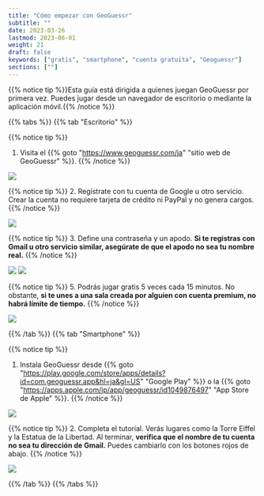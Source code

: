 ```yaml
---
title: "Cómo empezar con GeoGuessr"
subtitle: ""
date: 2023-03-26
lastmod: 2023-06-01
weight: 21
draft: false
keywords: ["gratis", "smartphone", "cuenta gratuita", "Geoguessr"]
sections: [""]
---
```


{{% notice tip %}}Esta guía está dirigida a quienes juegan GeoGuessr por primera vez. Puedes jugar desde un navegador de escritorio o mediante la aplicación móvil.{{% /notice %}}

{{% tabs %}}
{{% tab "Escritorio" %}}

{{% notice tip %}}
1. Visita el {{% goto "https://www.geoguessr.com/ja" "sitio web de GeoGuessr" %}}.
{{% /notice %}}

<div class="googlemap-if" style="pointer-events: none;">
<img src="/web/free/2023-10-15-00-08-36.png">
</div>


{{% notice tip %}}
2. Regístrate con tu cuenta de Google u otro servicio. Crear la cuenta no requiere tarjeta de crédito ni PayPal y no genera cargos.
{{% /notice %}}

<div class="googlemap-if" style="pointer-events: none;">
<img src="/web/free/2023-10-15-00-11-39.png">
</div>

{{% notice tip %}}
3. Define una contraseña y un apodo. <span style="font-weight:bold;">Si te registras con Gmail u otro servicio similar, asegúrate de que el apodo no sea tu nombre real.</span>
{{% /notice %}}

<div class="googlemap-if no-margin" style="pointer-events: none;">
<img src="/web/free/2023-10-15-00-16-30.png">
<img src="/web/free/2023-10-15-00-18-58.png">
</div>

{{% notice tip %}}
5. Podrás jugar gratis 5 veces cada 15 minutos. No obstante, <span style="font-weight:bold;">si te unes a una sala creada por alguien con cuenta premium, no habrá límite de tiempo.</span>
{{% /notice %}}

<div class="googlemap-if" style="pointer-events: none;">
<img src="/web/free/2023-10-15-00-20-13.png">
</div>

{{% /tab %}}
{{% tab "Smartphone" %}}

{{% notice tip %}}
1. Instala GeoGuessr desde {{% goto "https://play.google.com/store/apps/details?id=com.geoguessr.app&hl=ja&gl=US" "Google Play" %}} o la {{% goto "https://apps.apple.com/jp/app/geoguessr/id1049876497" "App Store de Apple" %}}.
{{% /notice %}}

<div class="googlemap-if" style="pointer-events: none;">
<img src="/web/free/2023-10-15-00-32-34.png">
</div>


{{% notice tip %}}
2. Completa el tutorial. Verás lugares como la Torre Eiffel y la Estatua de la Libertad. Al terminar, <span style="font-weight:bold;">verifica que el nombre de tu cuenta no sea tu dirección de Gmail.</span> Puedes cambiarlo con los botones rojos de abajo.
{{% /notice %}}
<div class="googlemap-if" style="pointer-events: none;">
<img src="/web/free/2023-10-15-00-44-25.png">
</div>


{{% /tab %}}
{{% /tabs %}}
